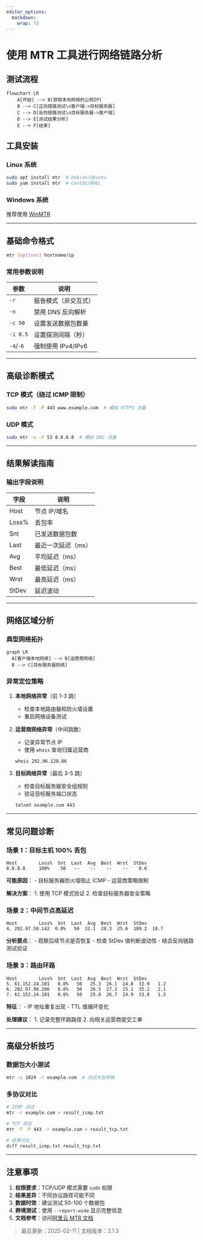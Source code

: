 ```yaml
---
editor_options: 
  markdown: 
    wrap: 72
---
```


# 使用 MTR 工具进行网络链路分析

## 测试流程

``` mermaid
flowchart LR
    A[开始] --> B[获取本地网络的公网IP]
    B --> C[正向链路测试\n客户端->目标服务器]
    C --> D[反向链路测试\n目标服务器->客户端]
    D --> E[测试结果分析]
    E --> F[结束]
```

## 工具安装

### Linux 系统

``` bash
sudo apt install mtr  # Debian/Ubuntu
sudo yum install mtr  # CentOS/RHEL
```

### Windows 系统

推荐使用 [WinMTR](https://sourceforge.net/projects/winmtr/)

------------------------------------------------------------------------

## 基础命令格式

``` bash
mtr [options] hostname/ip
```

### 常用参数说明

| 参数      | 说明                 |
|-----------|----------------------|
| `-r`      | 报告模式（非交互式） |
| `-n`      | 禁用 DNS 反向解析    |
| `-c 50`   | 设置发送数据包数量   |
| `-i 0.5`  | 设置探测间隔（秒）   |
| `-4`/`-6` | 强制使用 IPv4/IPv6   |

------------------------------------------------------------------------

## 高级诊断模式

### TCP 模式（绕过 ICMP 限制）

``` bash
sudo mtr -T -P 443 www.example.com  # 模拟 HTTPS 流量
```

### UDP 模式

``` bash
sudo mtr -u -P 53 8.8.8.8  # 模拟 DNS 流量
```

------------------------------------------------------------------------

## 结果解读指南

### 输出字段说明

| 字段  | 说明               |
|-------|--------------------|
| Host  | 节点 IP/域名       |
| Loss% | 丢包率             |
| Snt   | 已发送数据包数     |
| Last  | 最近一次延迟（ms） |
| Avg   | 平均延迟（ms）     |
| Best  | 最低延迟（ms）     |
| Wrst  | 最高延迟（ms）     |
| StDev | 延迟波动           |

------------------------------------------------------------------------

## 网络区域分析

### 典型网络拓扑

``` mermaid
graph LR
  A[客户端本地网络] --> B[运营商网络]
  B --> C[目标服务器网络]
```

### 异常定位策略

1.  **本地网络异常**（前 1-3 跳）

    -   检查本地路由器和防火墙设置
    -   重启网络设备测试

2.  **运营商网络异常**（中间跳数）

    -   记录异常节点 IP
    -   使用 `whois` 查询归属运营商

    ``` bash
    whois 202.96.128.86
    ```

3.  **目标网络异常**（最后 3-5 跳）

    -   检查目标服务器安全组规则
    -   验证目标服务端口状态

    ``` bash
    telnet example.com 443
    ```

------------------------------------------------------------------------

## 常见问题诊断

### 场景 1：目标主机 100% 丢包

``` text
Host        Loss%  Snt  Last  Avg  Best  Wrst  StDev
8.8.8.8     100%    50   --    --    --    --    0.0
```

**可能原因**： - 目标服务器防火墙阻止 ICMP - 运营商策略限制

**解决方案**： 1. 使用 TCP 模式验证 2. 检查目标服务器安全策略

### 场景 2：中间节点高延迟

``` text
Host        Loss%  Snt  Last  Avg  Best  Wrst  StDev
4. 202.97.50.142  0.0%   50  32.1  28.3  25.6  189.2  18.7
```

**分析要点**： - 观察后续节点是否恢复 - 检查 StDev 值判断波动性 -
结合反向链路测试验证

### 场景 3：路由环路

``` text
Host        Loss%  Snt  Last  Avg  Best  Wrst  StDev
5. 61.152.24.101   0.0%   50   25.3  26.1  24.8  32.9   1.2
6. 202.97.90.206   0.0%   50   26.5  27.3  25.1  35.2   2.1
7. 61.152.24.101   0.0%   50   25.8  26.7  24.9  33.8   1.5
```

**特征**： - IP 地址重复出现 - TTL 值循环变化

**处理建议**： 1. 记录完整环路路径 2. 向相关运营商提交工单

------------------------------------------------------------------------

## 高级分析技巧

### 数据包大小测试

``` bash
mtr -s 1024 -r example.com  # 测试大包传输
```

### 多协议对比

``` bash
# ICMP 测试
mtr -r example.com > result_icmp.txt

# TCP 测试
mtr -T -P 443 -r example.com > result_tcp.txt

# 结果对比
diff result_icmp.txt result_tcp.txt
```

------------------------------------------------------------------------

## 注意事项

1.  **权限要求**：TCP/UDP 模式需要 `sudo` 权限
2.  **结果差异**：不同协议路径可能不同
3.  **数据时效**：建议测试 50-100 个数据包
4.  **跨境测试**：使用 `--report-wide` 显示完整信息
5.  **文档参考**：访问[阿里云 MTR
    文档](https://www.alibabacloud.com/help/doc-detail/40573.htm)

> 最后更新：2025-02-11 \| 文档版本：2.1.3
